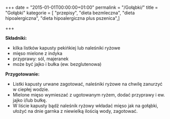 +++
date = "2015-01-01T00:00:00+01:00"
permalink = "/Gołąbki/"
title = "Gołąbki"
kategorie = [ "przepisy", "dieta bezmleczna", "dieta hipoalergiczna", "dieta hipoalergiczna plus pszenica",]

+++

**Składniki:**

-   kilka listków kapusty pekińkiej lub naleśniki ryżowe
-   mięso mielone z indyka
-   przyprawy: sól, majeranek
-   może być jajko i bułka (ew. bezglutenowa)

**Przygotowanie:**

-   Listki kapusty urwane zagotować, naleśniki ryżowe na chwilę zanurzyć w ciepłej wodzie.
-   Mielone mięso wymieszać z ugotowanym ryżem, dodać przyprawy i ew. jajko i/lub bułkę.
-   W liście kapusty bądź naleśnik ryżowy wkładać mięso jak na gołąbki, ułożyć na dnie garnka z niewielką ilością wody, zagotować.
